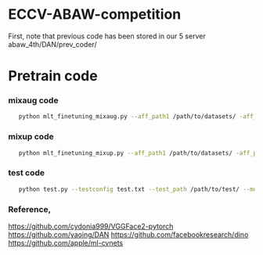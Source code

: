# ECCV-ABAW-competition

First, note that previous code has been stored in our 5 server abaw_4th/DAN/prev_coder/

# Pretrain code
### mixaug code
```bash
   python mlt_finetuning_mixaug.py --aff_path1 /path/to/datasets/ -aff_path2 /path/to/landmark/
```
### mixup code

```bash
   python mlt_finetuning_mixup.py --aff_path1 /path/to/datasets/ -aff_path2 /path/to/landmark/
```

### test code 
```bash
   python test.py --testconfig test.txt --test_path /path/to/test/ --model /path/to/model/
```
### Reference, 

https://github.com/cydonia999/VGGFace2-pytorch
https://github.com/yaoing/DAN
https://github.com/facebookresearch/dino
https://github.com/apple/ml-cvnets
